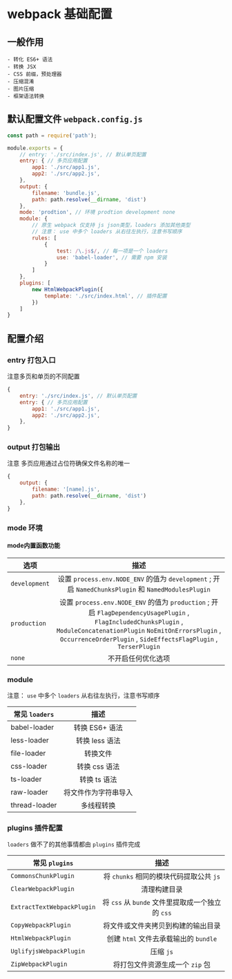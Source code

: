 # webpack 基础配置

## 一般作用

    - 转化 ES6+ 语法
    - 转换 JSX
    - CSS 前缀，预处理器
    - 压缩混淆
    - 图片压缩
    - 框架语法转换

## 默认配置文件 `webpack.config.js`

```javascript
const path = require('path');

module.exports = {
    // entry: './src/index.js', // 默认单页配置
    entry: { // 多页应用配置
        app1: './src/app1.js',
        app2: './src/app2.js',
    },
    output: {
        filename: 'bundle.js',
        path: path.resolve(__dirname, 'dist')
    },
    mode: 'prodtion', // 环境 prodtion development none
    module: {
        // 原生 webpack 仅支持 js json类型，loaders 添加其他类型
        // 注意： use 中多个 loaders 从右往左执行，注意书写顺序
        rules: [
            {
                test: /\.js$/, // 每一项是一个 loaders
                use: 'babel-loader', // 需要 npm 安装
            }
        ]
    },
    plugins: [
        new HtmlWebpackPlugin({
            template: './src/index.html', // 插件配置
        })
    ]
}
```

## 配置介绍

### entry  打包入口

注意多页和单页的不同配置

``` javascript
{
    entry: './src/index.js', // 默认单页配置
    entry: { // 多页应用配置
        app1: './src/app1.js',
        app2: './src/app2.js',
    },
}
```

### output 打包输出

注意 多页应用通过占位符确保文件名称的唯一

```javascript
{
    output: {
        filename: '[name].js',
        path: path.resolve(__dirname, 'dist')
    },
}
```

### mode 环境

#### mode内置函数功能

选项|描述
-|:-:
`development`|设置 `process.env.NODE_ENV` 的值为 `development` ; 开启 `NamedChunksPlugin` 和 `NamedModulesPlugin`
`production`|设置 `process.env.NODE_ENV` 的值为 `production` ; 开启 `FlagDependencyUsagePlugin` , `FlagIncludedChunksPlugin` , `ModuleConcatenationPlugin` `NoEmitOnErrorsPlugin` , `OccurrenceOrderPlugin` , `SideEffectsFlagPlugin` , `TerserPlugin`
`none`|不开启任何优化选项

### module

注意： `use` 中多个 `loaders` 从右往左执行，注意书写顺序

常见 `loaders` |描述
-|:-:
babel-loader|转换 ES6+ 语法
less-loader|转换 less 语法
file-loader|转换文件
css-loader|转换 css 语法
ts-loader|转换 ts 语法
raw-loader|将文件作为字符串导入
thread-loader|多线程转换

### plugins 插件配置

`loaders` 做不了的其他事情都由 `plugins` 插件完成

常见 `plugins` |描述
-|:-:
`CommonsChunkPlugin`| 将 `chunks` 相同的模块代码提取公共 `js`
`ClearWebpackPlugin`| 清理构建目录
`ExtractTextWebpackPlugin`| 将 `css` 从 `bunde` 文件里提取成一个独立的 `css`
`CopyWebpackPlugin`| 将文件或文件夹拷贝到构建的输出目录
`HtmlWebpackPlugin`| 创建 `html` 文件去承载输出的 `bundle`
`UglifyjsWebpackPlugin`|压缩 `js`
`ZipWebpackPlugin`| 将打包文件资源生成一个 `zip` 包
